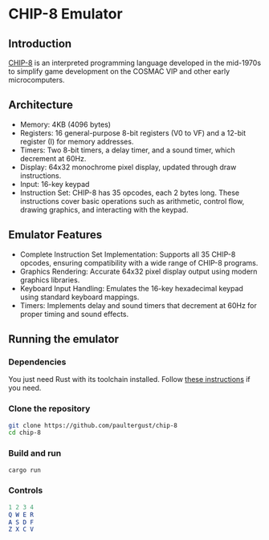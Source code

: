 # CHIP-8 Emulator

## Introduction

[CHIP-8](https://en.wikipedia.org/wiki/CHIP-8) is an interpreted programming language developed in the mid-1970s to simplify game development on the COSMAC VIP and other early microcomputers.

## Architecture
* Memory: 4KB (4096 bytes)
* Registers: 16 general-purpose 8-bit registers (V0 to VF) and a 12-bit register (I) for memory addresses.
* Timers: Two 8-bit timers, a delay timer, and a sound timer, which decrement at 60Hz.
* Display: 64x32 monochrome pixel display, updated through draw instructions.
* Input: 16-key keypad
* Instruction Set: CHIP-8 has 35 opcodes, each 2 bytes long. These instructions cover basic operations such as arithmetic, control flow, drawing graphics, and interacting with the keypad.

## Emulator Features

* Complete Instruction Set Implementation: Supports all 35 CHIP-8 opcodes, ensuring compatibility with a wide range of CHIP-8 programs.
* Graphics Rendering: Accurate 64x32 pixel display output using modern graphics libraries.
* Keyboard Input Handling: Emulates the 16-key hexadecimal keypad using standard keyboard mappings.
* Timers: Implements delay and sound timers that decrement at 60Hz for proper timing and sound effects.

## Running the emulator

### Dependencies
You just need Rust with its toolchain installed. Follow [these instructions](https://www.rust-lang.org/tools/install) if you need.

### Clone the repository 

``` sh
git clone https://github.com/paultergust/chip-8
cd chip-8
```
### Build and run

```sh
cargo run
```

### Controls

```mathematica
1 2 3 4
Q W E R
A S D F
Z X C V
```
